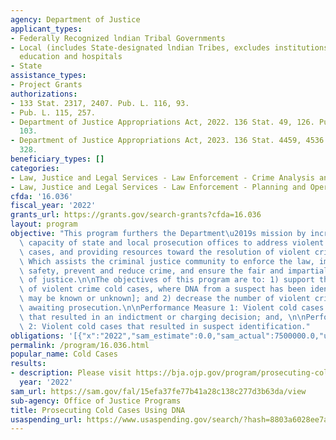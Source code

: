 ```yaml
---
agency: Department of Justice
applicant_types:
- Federally Recognized lndian Tribal Governments
- Local (includes State-designated lndian Tribes, excludes institutions of higher
  education and hospitals
- State
assistance_types:
- Project Grants
authorizations:
- 133 Stat. 2317, 2407. Pub. L. 116, 93.
- Pub. L. 115, 257.
- Department of Justice Appropriations Act, 2022. 136 Stat. 49, 126. Pub. L. 117,
  103.
- Department of Justice Appropriations Act, 2023. 136 Stat. 4459, 4536. Pub. L. 117,
  328.
beneficiary_types: []
categories:
- Law, Justice and Legal Services - Law Enforcement - Crime Analysis and Data
- Law, Justice and Legal Services - Law Enforcement - Planning and Operations
cfda: '16.036'
fiscal_year: '2022'
grants_url: https://grants.gov/search-grants?cfda=16.036
layout: program
objective: "This program furthers the Department\u2019s mission by increasing the\
  \ capacity of state and local prosecution offices to address violent crime cold\
  \ cases, and providing resources toward the resolution of violent crime cold cases.\
  \ Which assists the criminal justice community to enforce the law, improve public\
  \ safety, prevent and reduce crime, and ensure the fair and impartial administration\
  \ of justice.\n\nThe objectives of this program are to: 1) support the prosecution\
  \ of violent crime cold cases, where DNA from a suspect has been identified [suspect(s)\
  \ may be known or unknown]; and 2) decrease the number of violent crime cold cases\
  \ awaiting prosecution.\n\nPerformance Measure 1: Violent cold cases investigations\
  \ that resulted in an indictment or charging decision; and, \n\nPerformance Measure\
  \ 2: Violent cold cases that resulted in suspect identification."
obligations: '[{"x":"2022","sam_estimate":0.0,"sam_actual":7500000.0,"usa_spending_actual":7000000.0},{"x":"2023","sam_estimate":7500000.0,"sam_actual":0.0,"usa_spending_actual":0.0},{"x":"2024","sam_estimate":0.0,"sam_actual":0.0,"usa_spending_actual":0.0}]'
permalink: /program/16.036.html
popular_name: Cold Cases
results:
- description: Please visit https://bja.ojp.gov/program/prosecuting-cold-cases-using-dna/grantees
  year: '2022'
sam_url: https://sam.gov/fal/15efa37fe77b41a28c138c277d3b63da/view
sub-agency: Office of Justice Programs
title: Prosecuting Cold Cases Using DNA
usaspending_url: https://www.usaspending.gov/search/?hash=8803a6028ee7a1bd6d5645385f179563
---
```

